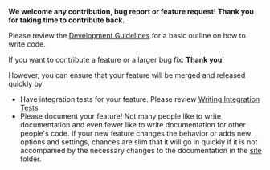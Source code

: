 **We welcome any contribution, bug report or feature request! Thank you for taking time to contribute back.**

Please review the [Development Guidelines](https://basepom.github.io/duplicate-finder-maven-plugin/development/development_guidelines.html) for a basic outline on how to write code.


If you want to contribute a feature or a larger bug fix: **Thank you**!

However, you can ensure that your feature will be merged and released quickly by

* Have integration tests for your feature. Please review [Writing Integration Tests](https://basepom.github.io/duplicate-finder-maven-plugin/development/writing_integration_test.html)
* Please document your feature! Not many people like to write documentation and even fewer like to write documentation for other people's code. If your new feature changes the behavior or adds new options and settings, chances are slim that it will go in quickly if it is not accompanied by the necessary changes to the documentation in the [site](https://github.com/basepom/duplicate-finder-maven-plugin/tree/main/src/site) folder.
